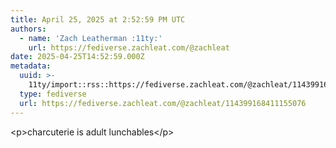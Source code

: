 ```yaml
---
title: April 25, 2025 at 2:52:59 PM UTC
authors:
  - name: 'Zach Leatherman :11ty:'
    url: https://fediverse.zachleat.com/@zachleat
date: 2025-04-25T14:52:59.000Z
metadata:
  uuid: >-
    11ty/import::rss::https://fediverse.zachleat.com/@zachleat/114399168411155076
  type: fediverse
  url: https://fediverse.zachleat.com/@zachleat/114399168411155076
---
```

\<p>charcuterie is adult lunchables\</p>